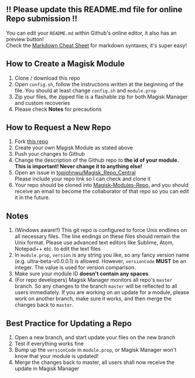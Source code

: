 
## !! Please update this README.md file for online Repo submission !!
You can edit your `README.md` within Github's online editor, it also has an preview button!  
Check the [Markdown Cheat Sheet](https://github.com/adam-p/markdown-here/wiki/Markdown-Cheatsheet) for markdown syntaxes, it's super easy!  

## How to Create a Magisk Module
1. Clone / download this repo
2. Open `config.sh`, follow the instructions written at the beginning of the file. You should at least change `config.sh` and `module.prop`
3. Zip your files, the zipped file is a flashable zip for both Magisk Manager and custom recoveries
4. Please check **Notes** for precautions

## How to Request a New Repo
1. Fork [this repo](https://github.com/topjohnwu/magisk-module-template)
2. Create your own Magisk Module as stated above
3. Push your changes to Github
4. Change the description of the Github repo to **the id of your module. This is important! Never change it to anything else!**
5. Open an issue in [topjohnwu/Magisk_Repo_Central](https://github.com/topjohnwu/Magisk_Repo_Central/issues/new)  
   Please include your repo link so I can check and clone it
6. Your repo should be cloned into [Magisk-Modules-Repo](https://github.com/Magisk-Modules-Repo), and you should receive an email to become the collaborator of that repo so you can edit it in the future.

## Notes
1. (Windows aware!!) This git repo is configured to force Unix endlines on all necessary files. The line endings on these files should remain the Unix format. Please use advanced text editors like Sublime, Atom, Notepad++ etc. to edit the text files
2. In `module.prop`, `version` is any string you like, so any fancy version name (e.g. ultra-beta-v0.0.0.1) is allowed. However, `versionCode` **MUST** be an integer. The value is used for version comparison.
2. Make sure your module ID **doesn't contain any spaces**.
3. (For repo developers) Magisk Manager monitors all repo's `master` branch. So any changes to the branch `master` will be reflected to all users immediately. If you are working on an update for a module, please work on another branch, make sure it works, and then merge the changes back to `master`.

## Best Practice for Updating a Repo
1. Open a new branch, and start update your files on the new branch
2. Test if everything works fine
3. Bump up the `versionCode` in `module.prop`, or Magisk Manager won't know that your module is updated!
4. Merge the changes back to master, all users shall now receive the update in Magisk Manager
